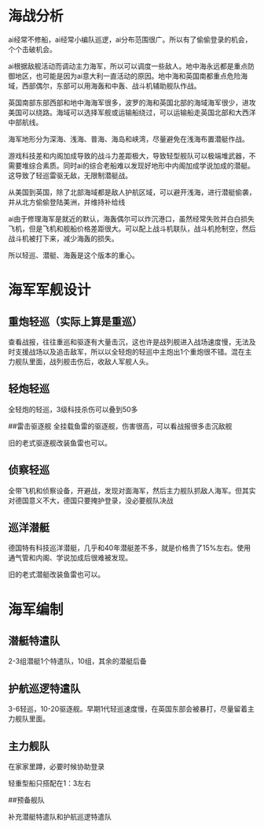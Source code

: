 # 海战分析

ai经常不修船，ai经常小编队巡逻，ai分布范围很广。所以有了偷偷登录的机会，个个击破机会。

ai根据敌舰活动而调动主力海军，所以可以调度一些敌人。地中海永远都是重点防御地区，也可能是因为ai意大利一直活动的原因。地中海和英国南都重点危险海域，西部偶尔，东部可以用海轰和中轰、战斗机辅助舰队作战。

英国南部东部西部和地中海海军很多，波罗的海和英国北部的海域海军很少，进攻美国可以绕路。海域可以选择军舰或运输船绕过，可以运输船走英国北部和大西洋中部航线。

海军地形分为深海、浅海、普海、海岛和峡湾，尽量避免在浅海布置潜艇作战。

游戏科技差和内阁加成导致的战斗力差距极大，导致轻型舰队可以极端堆武器，不需要堆综合素质。同时ai的综合老船难以发现好地形中内阁加成学说加成的潜艇。这导致了轻巡雷驱无敌，无限制潜艇战。

从美国到英国，除了北部海域都是敌人护航区域，可以避开浅海，进行潜艇偷袭，并从北方偷偷登陆美洲，并维持补给线

ai由于修理海军是就近的默认，海轰偶尔可以炸沉港口，虽然经常失败并白白损失飞机，但是飞机和舰船价格差距很大。可以配上战斗机联队，战斗机抢制空，然后战斗机被打下来，减少海轰的损失。

所以轻巡、潜艇、海轰是这个版本的重心。

# 海军军舰设计

## 重炮轻巡（实际上算是重巡）
查看战报，往往重巡和驱逐有大量击沉，这也许是战列舰进入战场速度慢，无法及时支援战场以及追击敌军，所以以全轻炮的轻巡中主炮出1个重炮很不错。混在主力舰队里面，战列舰击伤后，收敌人军舰人头。

## 轻炮轻巡
全轻炮的轻巡，3级科技杀伤可以叠到50多

##雷击驱逐舰
全挂载鱼雷的驱逐舰，伤害很高，可以看战报很多击沉敌舰

旧的老式驱逐舰改装鱼雷也可以。

## 侦察轻巡

全带飞机和侦察设备，开避战，发现对面海军，然后主力舰队抓敌人海军。但其实对德国意义不大，德国只要掩护登录，没必要舰队决战

## 巡洋潜艇

德国特有科技巡洋潜艇，几乎和40年潜艇差不多，就是价格贵了15%左右。使用通气管和内阁、学说加成后很难被发现。

旧的老式潜艇改装鱼雷也可以。

# 海军编制

## 潜艇特遣队

2-3组潜艇1个特遣队，10组，其余的潜艇后备

## 护航巡逻特遣队

3-6轻巡，10-20驱逐舰。早期1代轻巡速度慢，在英国东部会被暴打，尽量留着主力舰队里面。

## 主力舰队

在家家里蹲，必要时候协助登录

轻重型船只搭配在1：3左右

##预备舰队

补充潜艇特遣队和护航巡逻特遣队
